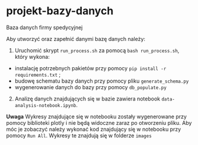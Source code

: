 # projekt-bazy-danych
Baza danych firmy spedycyjnej

Aby utworzyć oraz zapełnić danymi bazę danych należy:
1. Uruchomić skrypt `run_process.sh` za pomocą `bash run_process.sh`, który wykona:
  * instalację potrzebnych pakietów przy pomocy `pip install -r requirements.txt` ;
  * budowę schematu bazy danych przy pomocy pliku `generate_schema.py`
  * wygenerowanie danych do bazy przy pomocy `db_populate.py`
2. Analizę danych znajdujących się w bazie zawiera notebook `data-analysis-notebook.ipynb`.

**Uwaga** Wykresy znajdujące się w notebooku zostały wygenerowane przy pomocy biblioteki plotly i nie będą widoczne zaraz po otworzeniu pliku. Aby móc je zobaczyć należy wykonać kod znajdujący się w notebooku przy pomocy `Run All`. Wykresy te znajdują się w folderze `images`
